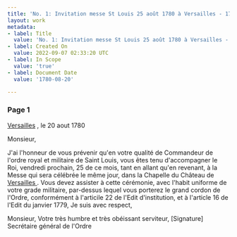 ```yaml
---
title: 'No. 1: Invitation messe St Louis 25 août 1780 à Versailles - 1780/08/20'
layout: work
metadata:
- label: Title
  value: 'No. 1: Invitation messe St Louis 25 août 1780 à Versailles - 1780/08/20'
- label: Created On
  value: 2022-09-07 02:33:20 UTC
- label: In Scope
  value: 'true'
- label: Document Date
  value: '1780-08-20'

---
```

<div class="pages">
<div id="page-32520095">
<h3><a name="page-32520095">Page 1</a></h3>
<div class="page-content">
<p><a href="../subjects/32162995" title="Versailles, France"> Versailles</a> , le 20 aout 1780</p>
<p>Monsieur,</p>
<p>J'ai l'honneur de vous prévenir qu'en votre qualité de<span class="line-break"> </span>Commandeur de l'ordre royal et militaire de Saint Louis, <span class="line-break"> </span>vous êtes tenu d'accompagner le Roi, vendredi prochain, <span class="line-break"> </span>25 de ce mois, tant en allant qu'en revenant, à la Messe <span class="line-break"> </span>qui sera célébrée le même jour, dans la Chapelle du Château <span class="line-break"> </span>de <a href="../subjects/32162995" title="Versailles, France"> Versailles </a> . Vous devez assister à cette cérémonie, avec <span class="line-break"> </span>l'habit uniforme de votre grade militaire, par-dessus lequel<span class="line-break"> </span>vous porterez le grand cordon de l'Ordre, conformément<span class="line-break"> </span>à l'articile 22 de l'Edit d'institution, et à l'article 16 de <span class="line-break"> </span>l'Edit du janvier 1779, <span class="line-break"> </span>Je suis avec respect,</p>
<p>Monsieur, <span class="line-break"> </span>Votre très humbre et très <span class="line-break"> </span>obéissant serviteur, <span class="line-break"> </span><span class="unclear">[Signature]</span><span class="line-break"> </span>Secrétaire général de l'Ordre </p>
</div>
</div>
<br />
</div>

